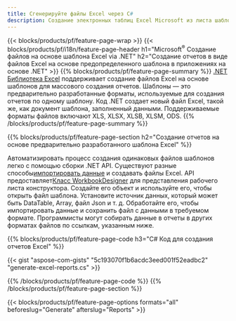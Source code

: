 ```yaml
---
title: Сгенерируйте файлы Excel через C#
description: Создание электронных таблиц Excel Microsoft из листа шаблона с использованием кода C#
---
```

{{< blocks/products/pf/feature-page-wrap >}}
{{< blocks/products/pf/i18n/feature-page-header h1="Microsoft<sup>&reg;</sup> Создание файлов на основе шаблона Excel via .NET" h2="Создание отчетов в виде файлов Excel на основе предопределенного шаблона в приложениях на основе .NET" >}}
{{% blocks/products/pf/feature-page-summary %}}
[.NET Библиотека Excel](/cells/ru/net/) поддерживает создание файлов Excel на основе шаблонов для массового создания отчетов. Шаблоны — это предварительно разработанные форматы, используемые для создания отчетов по одному шаблону. Код .NET создает новый файл Excel, такой же, как документ шаблона, заполненный данными. Поддерживаемые форматы файлов включают XLS, XLSX, XLSB, XLSM, ODS.
{{% /blocks/products/pf/feature-page-summary %}}

{{% blocks/products/pf/feature-page-section h2="Создание отчетов на основе предварительно разработанного шаблона Excel" %}}

Автоматизировать процесс создания одинаковых файлов шаблонов легко с помощью сборки .NET API. Существуют разные способы[импортировать данные](https://docs.aspose.com/cells/net/import-data-into-worksheet/#importing-data-from-json) и создавать файлы Excel. API предоставляет[Класс WorkbookDesigner](https://reference.aspose.com/cells/net/aspose.cells/workbookdesigner) для представления рабочего листа конструктора. Создайте его объект и используйте его, чтобы открыть файл шаблона. Установите источник данных, который может быть DataTable, Array, файл Json и т. д. Обработайте его, чтобы импортировать данные и сохранить файл с данными в требуемом формате. Программисты могут собирать данные в отчеты в других форматах файлов по ссылкам, указанным ниже.



{{% blocks/products/pf/feature-page-code h3="C# Код для создания отчетов Excel" %}}

{{< gist "aspose-com-gists" "5c193070f1b6acdc3eed001f52eadbc2" "generate-excel-reports.cs" >}}

{{% /blocks/products/pf/feature-page-code %}}
{{% /blocks/products/pf/feature-page-section %}}

{{< blocks/products/pf/feature-page-options formats="all" beforeslug="Generate" afterslug="Reports" >}}
